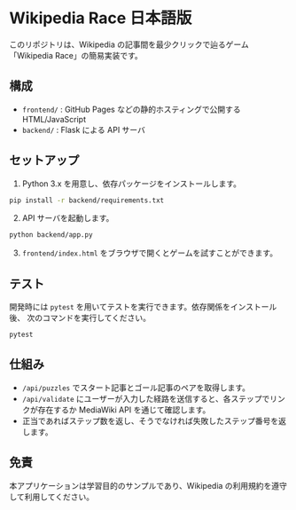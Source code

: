 # Wikipedia Race 日本語版

このリポジトリは、Wikipedia の記事間を最少クリックで辿るゲーム「Wikipedia Race」の簡易実装です。

## 構成

- `frontend/` : GitHub Pages などの静的ホスティングで公開する HTML/JavaScript
- `backend/`  : Flask による API サーバ

## セットアップ

1. Python 3.x を用意し、依存パッケージをインストールします。

```bash
pip install -r backend/requirements.txt
```

2. API サーバを起動します。

```bash
python backend/app.py
```

3. `frontend/index.html` をブラウザで開くとゲームを試すことができます。

## テスト

開発時には `pytest` を用いてテストを実行できます。依存関係をインストール後、
次のコマンドを実行してください。

```bash
pytest
```

## 仕組み

- `/api/puzzles` でスタート記事とゴール記事のペアを取得します。
- `/api/validate` にユーザーが入力した経路を送信すると、各ステップでリンクが存在するか MediaWiki API を通じて確認します。
- 正当であればステップ数を返し、そうでなければ失敗したステップ番号を返します。

## 免責

本アプリケーションは学習目的のサンプルであり、Wikipedia の利用規約を遵守して利用してください。
